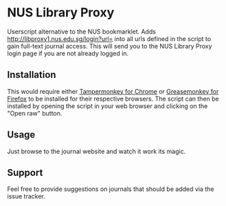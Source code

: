 # NUS Library Proxy

Userscript alternative to the NUS bookmarklet. Adds http://libproxy1.nus.edu.sg/login?url= into all urls defined in the script to gain full-text journal access. This will send you to the NUS Library Proxy login page if you are not already logged in.

## Installation
This would require either [Tampermonkey for Chrome](https://chrome.google.com/webstore/detail/tampermonkey/dhdgffkkebhmkfjojejmpbldmpobfkfo) or [Greasemonkey for Firefox](https://addons.mozilla.org/en-US/firefox/addon/greasemonkey/) to be installed for their respective browsers. The script can then be installed by opening the script in your web browser and clicking on the "Open raw" button.

## Usage
Just browse to the journal website and watch it work its magic.

## Support
Feel free to provide suggestions on journals that should be added via the issue tracker.

